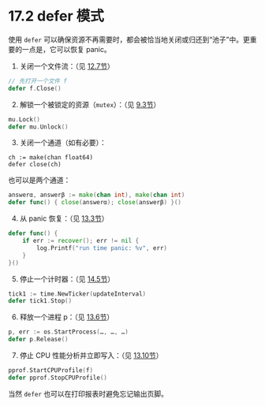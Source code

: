 # 17.2 defer 模式

使用 `defer` 可以确保资源不再需要时，都会被恰当地关闭或归还到“池子”中。更重要的一点是，它可以恢复 panic。

1. 关闭一个文件流：（见 [12.7节](12.7.md)）
```go
// 先打开一个文件 f
defer f.Close()
```

2. 解锁一个被锁定的资源（`mutex`）：（见 [9.3节](09.3.md)）
```go
mu.Lock()
defer mu.Unlock()
```

3. 关闭一个通道（如有必要）：
```
ch := make(chan float64)
defer close(ch)
```

也可以是两个通道：
```go
answerα, answerβ := make(chan int), make(chan int)
defer func() { close(answerα); close(answerβ) }()
```

4. 从 panic 恢复：（见 [13.3节](13.3.md)）
```go
defer func() {
	if err := recover(); err != nil {
		log.Printf("run time panic: %v", err)
	}
}()
```

5. 停止一个计时器：（见 [14.5节](14.5.md)）
```go
tick1 := time.NewTicker(updateInterval)
defer tick1.Stop()
```

6. 释放一个进程 p：（见 [13.6节](13.6.md)）
```go
p, err := os.StartProcess(…, …, …)
defer p.Release()
```

7. 停止 CPU 性能分析并立即写入：（见 [13.10节](13.10.md)）
```go
pprof.StartCPUProfile(f)
defer pprof.StopCPUProfile()
```

当然 `defer` 也可以在打印报表时避免忘记输出页脚。


